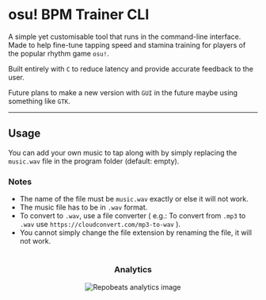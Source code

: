 # osu! BPM Trainer CLI
A simple yet customisable tool that runs in the command-line interface. Made to help fine-tune tapping speed and stamina training for players of the popular rhythm game `osu!`.

Built entirely with `C` to reduce latency and provide accurate feedback to the user.

Future plans to make a new version with `GUI` in the future maybe using something like `GTK`.

---

## Usage
You can add your own music to tap along with by simply replacing the `music.wav` file in the program folder (default: empty).

### Notes
- The name of the file must be `music.wav` exactly or else it will not work.
- The music file has to be in `.wav` format.
- To convert to `.wav`, use a file converter ( e.g.: To convert from `.mp3` to `.wav` use `https://cloudconvert.com/mp3-to-wav` ).
- You cannot simply change the file extension by renaming the file, it will not work.

#

<h3 align="center">Analytics</h3>
<p align="center"><img src="https://repobeats.axiom.co/api/embed/9a7b4b8bf1bf62dc250fd94d49c2e5716a33fa78.svg" alt="Repobeats analytics image"/></p>
